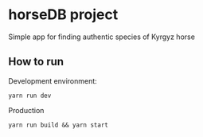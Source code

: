 # horseDB project

Simple app for finding authentic species of Kyrgyz horse

## How to run

Development environment:

`yarn run dev`

Production

`yarn run build && yarn start`